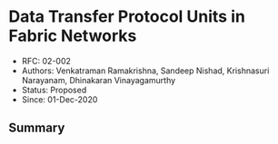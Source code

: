 <!--
 Copyright IBM Corp. All Rights Reserved.

 SPDX-License-Identifier: CC-BY-4.0
 -->
# Data Transfer Protocol Units in Fabric Networks

- RFC: 02-002
- Authors: Venkatraman Ramakrishna, Sandeep Nishad, Krishnasuri Narayanam, Dhinakaran Vinayagamurthy
- Status: Proposed
- Since: 01-Dec-2020

## Summary


